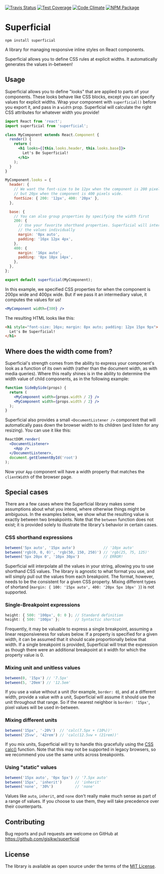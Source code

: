 [![Travis Status][trav_img]][trav_site]
[![Test Coverage][cov_img]][cov_site]
[![Code Climate][code_img]][code_site]
[![NPM Package][npm_img]][npm_site]

# Superficial

```
npm install superficial
```

A library for managing responsive inline styles on React components.

Superficial allows you to define CSS rules at explicit widths. It automatically
generates the values in-between!

## Usage

Superficial allows you to define "looks" that are applied to parts of your
components. These looks behave like CSS blocks, except you can specify values
for explicit widths. Wrap your component with `superficial()` before you export
it, and pass in a `width` prop. Superficial will calculate the right CSS
attributes for whatever width you provide!

```jsx
import React from 'react';
import superficial from 'superficial';

class MyComponent extends React.Component {
  render() {
    return (
      <h1 looks={[this.looks.header, this.looks.base]}>
        Let's Be Superficial!
      </h1>
    );
  }
}

MyComponent.looks = {
  header: {
    // We want the font-size to be 12px when the component is 200 pixels wide,
    // but 20px when the component is 400 pixels wide.
    fontSize: { 200: '12px', 400: '20px' },
  },

  base: {
    // You can also group properties by specifying the width first
    200: {
      // Use your favorite shorthand properties. Superficial will interpolate
      // the values individually
      margin: '0px auto',
      padding: '16px 12px 4px',
    },
    400: {
      margin: '16px auto',
      padding: '8px 18px 14px',
    },
  },
};

export default superficial(MyComponent);
```

In this example, we specified CSS properties for when the component is 200px
wide and 400px wide. But if we pass it an intermediary value, it computes the
values for us!

```jsx
<MyComponent width={300} />
```

The resulting HTML looks like this:

```html
<h1 style="font-size: 16px; margin: 8px auto; padding: 12px 15px 9px">
  Let's Be Superficial!
</h1>
```

## Where does the width come from?

Superficial's strength comes from the ability to express your component's look
as a function of its own width (rather than the document width, as with media
queries). Where this really shines is in the ability to determine the width
value of child components, as in the following example:

```jsx
function SideBySide(props) {
  return (
    <MyComponent width={props.width / 2} />
    <MyComponent width={props.width / 2} />
  );
}
```

Superficial also provides a small `<DocumentListener />` component that will
automatically pass down the browser width to its children (and listen for any
resizing). You can use it like this:

```jsx
ReactDOM.render(
  <DocumentListener>
    <App />
  </DocumentListener>,
  document.getElementById('root')
);
```

Now your `App` component will have a width property that matches the
`clientWidth` of the browser page.

## Special cases

There are a few cases where the Superficial library makes some assumptions
about what you intend, where otherwise things might be ambiguous. In the
examples below, we show what the resulting value is exactly between two
breakpoints. Note that the `between` function does not exist; it is provided
solely to illustrate the library's behavior in certain cases.

### CSS shorthand expressions
```js
between('5px auto', '15px auto')             // '10px auto'
between('rgb(0, 0, 0)', 'rgb(50, 150, 250)') // 'rgb(25, 75, 125)'
between('5px 20px 0', '10px 30px')           // ERROR!
```

Superficial will interpolate all the values in your string, allowing you to use
shorthand CSS values. The library is agnostic to what format you use, and will
simply pull out the values from each breakpoint. The format, however, needs to
be the consistent for a given CSS property. Mixing different types of shortand
(`margin: { 100: '15px auto', 400: '20px 5px 10px' }`) is not supported.

### Single-Breakpoint expressions
```js
height: { 500: '100px', 0: 0 }; // Standard definition
height: { 500: '100px' };       // Syntactic shortcut
```

Frequently, it may be valuable to express a single breakpoint, assuming a
linear responsiveness for values below. If a property is specified for a given
width, it can be assumed that it should scale proportionally below that width.
If a single breakpoint is provided, Superficial will treat the expression as
though there were an additional breakpoint at `0` width for which the property
value is 0.

### Mixing unit and unitless values
```js
between(0, '15px') // '7.5px'
between(5, '20em') // '12.5em'
```

If you use a value without a unit (for example, `border: 0`), and at a
different width, provide a value *with* a unit, Superficial will assume it
should use the unit throughout that range. So if the nearest neighbor is
`border: '15px'`, pixel values will be used in-between.

### Mixing different units

```js
between('15px', '-20%')  // 'calc(7.5px + (10%))'
between('25vw', '42rem') // 'calc(12.5vw + (21rem))'
```

If you mix units, Superficial will try to handle this gracefully using the [CSS
calc()](https://developer.mozilla.org/en-US/docs/Web/CSS/calc) function. Note
that this may not be supported in legacy browsers, so we recommend you use the
same units across breakpoints.

### Using "static" values

```js
between('15px auto', '0px 5px') // '7.5px auto'
between('15px', 'inherit')      // 'inherit'
between('none', '30%')          // 'none'
```

Values like `auto`, `inherit`, and `none` don't really make much sense as part
of a range of values. If you choose to use them, they will take precedence over
their counterparts.

## Contributing

Bug reports and pull requests are welcome on GitHub at
https://github.com/gisikw/superficial

## License

The library is available as open source under the terms of the [MIT
License](http://opensource.org/licenses/MIT).

[trav_img]: https://api.travis-ci.org/gisikw/superficial.svg
[trav_site]: https://travis-ci.org/gisikw/superficial
[cov_img]: https://codeclimate.com/github/gisikw/superficial/badges/coverage.svg
[cov_site]: https://codeclimate.com/github/gisikw/superficial/coverage
[code_img]: https://codeclimate.com/github/gisikw/superficial/badges/gpa.svg
[code_site]: https://codeclimate.com/github/gisikw/superficial
[npm_img]: https://img.shields.io/npm/v/superficial.svg
[npm_site]: https://www.npmjs.com/package/superficial
